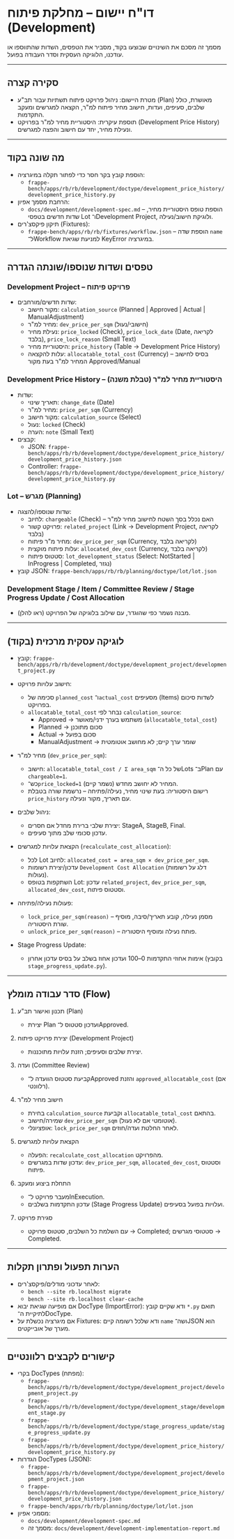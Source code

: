 # דו"ח יישום – מחלקת פיתוח (Development)

מסמך זה מסכם את השינויים שבוצעו בקוד, מסביר את הטפסים, השדות שהתווספו או עודכנו, הלוגיקה העסקית וסדר העבודה בפועל.

---

## סקירה קצרה
- מטרת היישום: ניהול פרויקט פיתוח תשתיות עבור תב"ע (Plan) מאושרת, כולל שלבים, סעיפים, ועדות, חישוב מחיר פיתוח למ"ר, הקצאה למגרשים ומעקב התקדמות.
- תוספת עיקרית: היסטוריית מחיר למ"ר בפרויקט (Development Price History) ונעילת מחיר, יחד עם חישוב והפצה למגרשים.

---

## מה שונה בקוד
- הוספת קובץ בקר חסר כדי לפתור תקלה במיגרציה:
  - `frappe-bench/apps/rb/rb/development/doctype/development_price_history/development_price_history.py`
- הרחבת מסמך אפיון:
  - `docs/development/development-spec.md` – הוספת טופס היסטוריית מחיר, שדות חדשים בטפסי Lot ו־Development Project, ולוגיקת חישוב/נעילה.
- תיקון פיקסצ'רים (Fixtures):
  - `frappe-bench/apps/rb/rb/fixtures/workflow.json` – הוספת שדה `name` ל־Workflow למניעת שגיאת KeyError במיגרציה.

---

## טפסים ושדות שנוספו/שונתה הגדרה

### Development Project – פרויקט פיתוח
- שדות חדשים/מורחבים:
  - מקור חישוב: `calculation_source` (Planned | Approved | Actual | ManualAdjustment)
  - מחיר למ"ר: `dev_price_per_sqm` (חישובי/נעול)
  - נעילת מחיר: `price_locked` (Check), `price_lock_date` (Date, לקריאה בלבד), `price_lock_reason` (Small Text)
  - היסטוריית מחיר: `price_history` (Table → Development Price History)
  - עלות להקצאה: `allocatable_total_cost` (Currency) – בסיס לחישוב המחיר למ"ר בעת מקור Approved/Manual

### Development Price History – היסטוריית מחיר למ"ר (טבלת משנה)
- שדות:
  - תאריך שינוי: `change_date` (Date)
  - מחיר למ"ר: `price_per_sqm` (Currency)
  - מקור חישוב: `calculation_source` (Select)
  - נעול: `locked` (Check)
  - הערה: `note` (Small Text)
- קבצים:
  - JSON: `frappe-bench/apps/rb/rb/development/doctype/development_price_history/development_price_history.json`
  - Controller: `frappe-bench/apps/rb/rb/development/doctype/development_price_history/development_price_history.py`

### Lot – מגרש (Planning)
- שדות שנוספו/להצגה:
  - לחיוב: `chargeable` (Check) – האם נכלל בסך השטח לחישוב מחיר למ"ר
  - פרויקט קשור: `related_project` (Link → Development Project, לקריאה בלבד)
  - מחיר מ"ר פיתוח: `dev_price_per_sqm` (Currency, לקריאה בלבד)
  - עלות פיתוח מוקצית: `allocated_dev_cost` (Currency, לקריאה בלבד)
  - סטטוס פיתוח: `lot_development_status` (Select: NotStarted | InProgress | Completed, נגזר)
- קובץ JSON: `frappe-bench/apps/rb/rb/planning/doctype/lot/lot.json`

### Development Stage / Item / Committee Review / Stage Progress Update / Cost Allocation
- מבנה נשמר כפי שהוגדר, עם שילוב בלוגיקה של הפרויקט (ראו להלן).

---

## לוגיקה עסקית מרכזית (בקוד)
- קובץ: `frappe-bench/apps/rb/rb/development/doctype/development_project/development_project.py`

- חישוב עלויות פרויקט:
  - סכימה של `planned_cost` ו־`actual_cost` מסעיפים (Items) לשדות סיכום בפרויקט.
  - `allocatable_total_cost` נבחר לפי `calculation_source`:
    - Approved → משתמש בערך ידני/מאושר (`allocatable_total_cost`)
    - Planned → סכום מתוכנן
    - Actual → סכום בפועל
    - ManualAdjustment → שומר ערך קיים; לא מחושב אוטומטית

- מחיר למ"ר (`dev_price_per_sqm`):
  - חישוב: `allocatable_total_cost / Σ area_sqm` של כל ה־Lots ב־Plan עם `chargeable=1`.
  - כש־`price_locked=1` המחיר לא יחושב מחדש (נשמר קיים).
  - רישום היסטוריה: בעת שינוי מחיר, נעילה/פתיחה – נרשמת שורה בטבלת `price_history` עם תאריך, מקור ונעילה.

- ניהול שלבים:
  - יצירת שלבי ברירת מחדל אם חסרים: StageA, StageB, Final.
  - עדכון סכומי שלב מתוך סעיפים.

- הקצאת עלויות למגרשים (`recalculate_cost_allocation`):
  - לכל Lot לחיוב: `allocated_cost = area_sqm × dev_price_per_sqm`.
  - עדכון/יצירת רשומות `Development Cost Allocation` (דלג על רשומות נעולות).
  - השתקפות בטופס Lot: עדכון `related_project`, `dev_price_per_sqm`, `allocated_dev_cost`, וסטטוס פיתוח.

- פעולות נעילה/פתיחה:
  - `lock_price_per_sqm(reason)` – מסמן נעילה, קובע תאריך/סיבה, מוסיף שורת היסטוריה.
  - `unlock_price_per_sqm(reason)` – פותח נעילה ומוסיף היסטוריה.

- Stage Progress Update:
  - אימות אחוזי התקדמות 0–100 ועדכון אחוז בשלב על בסיס עדכון אחרון (בקובץ `stage_progress_update.py`).

---

## סדר עבודה מומלץ (Flow)
1) תכנון ואישור תב"ע (Plan)
   - יצירת Plan ועדכון סטטוס ל־Approved.

2) יצירת פרויקט פיתוח (Development Project)
   - יצירת שלבים וסעיפים; הזנת עלויות מתוכננות.

3) ועדה (Committee Review)
   - קביעת סטטוס הוועדה ל־Approved והזנת `approved_allocatable_cost` (אם רלוונטי).

4) חישוב מחיר למ"ר
   - בחירת `calculation_source` וקביעת `allocatable_total_cost` בהתאם.
   - שמירה/חישוב `dev_price_per_sqm` (אוטומטי אם לא נעול).
   - אופציונלי: `lock_price_per_sqm` לאחר החלטת ועדה/חוזים.

5) הקצאת עלויות למגרשים
   - הפעלה: `recalculate_cost_allocation` מהפרויקט.
   - עדכון שדות במגרשים: `dev_price_per_sqm`, `allocated_dev_cost`, וסטטוס פיתוח.

6) התחלת ביצוע ומעקב
   - מעבר פרויקט ל־InExecution.
   - עדכון התקדמות בשלבים (Stage Progress Update) ועלויות בפועל בסעיפים.

7) סגירת פרויקט
   - עם השלמת כל השלבים, סטטוס פרויקט → Completed; סטטוסי מגרשים → Completed.

---

## הערות תפעול ופתרון תקלות
- לאחר עדכוני מודלים/פיקסצ'רים:
  - `bench --site rb.localhost migrate`
  - `bench --site rb.localhost clear-cache`
- אם מופיעה שגיאת יבוא DocType (ImportError): ודא שקיים קובץ `*.py` תואם לתיקיית ה־DocType.
- אם מיגרציה נכשלת על Fixtures: ודא שלכל רשומה קיים `name` ושה־JSON הוא מערך של אובייקטים.

---

## קישורים לקבצים רלוונטיים
- בקרי DocTypes (מפתח):
  - `frappe-bench/apps/rb/rb/development/doctype/development_project/development_project.py`
  - `frappe-bench/apps/rb/rb/development/doctype/development_stage/development_stage.py`
  - `frappe-bench/apps/rb/rb/development/doctype/stage_progress_update/stage_progress_update.py`
  - `frappe-bench/apps/rb/rb/development/doctype/development_price_history/development_price_history.py`
- הגדרות DocTypes (JSON):
  - `frappe-bench/apps/rb/rb/development/doctype/development_project/development_project.json`
  - `frappe-bench/apps/rb/rb/development/doctype/development_price_history/development_price_history.json`
  - `frappe-bench/apps/rb/rb/planning/doctype/lot/lot.json`
- מסמכי אפיון:
  - `docs/development/development-spec.md`
  - מסמך זה: `docs/development/development-implementation-report.md`


